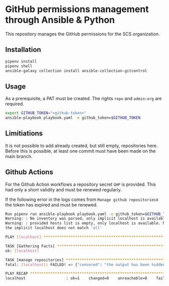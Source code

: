 # GitHub permissions management through Ansible & Python

This repository manages the GitHub permissions for the SCS organization.

## Installation

```sh
pipenv install
pipenv shell
ansible-galaxy collection install ansible-collection-gitcontrol
```

## Usage

As a prerequisite, a PAT must be created. The rights ``repo`` and ``admin:org`` are required.

```sh
export GITHUB_TOKEN="<github-token>"
ansible-playbook playbook.yaml -e github_token=$GITHUB_TOKEN
```

## Limitiations

It is not possible to add already created, but still empty, repositories here. Before this is possible,
at least one commit must have been made on the main branch.

## Github Actions

For the Github Action workflows a repository secret ``GHP`` is provided. This had only a short
validity and must be renewed regularly.

If the following error in the logs comes from ``Manage github repositories``x the token has
expired and must be renewed.

```sh
Run pipenv run ansible-playbook playbook.yaml -e github_token=$GITHUB_TOKEN
Warning: : No inventory was parsed, only implicit localhost is available
Warning: : provided hosts list is empty, only localhost is available. Note that
the implicit localhost does not match 'all'

PLAY [localhost] ***************************************************************

TASK [Gathering Facts] *********************************************************
ok: [localhost]

TASK [manage repositories] *****************************************************
fatal: [localhost]: FAILED! => {"censored": "the output has been hidden due to the fact that 'no_log: true' was specified for this result", "changed": false}

PLAY RECAP *********************************************************************
localhost                  : ok=1    changed=0    unreachable=0    failed=1    skipped=0    rescued=0    ignored=0

```
